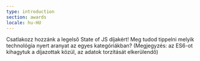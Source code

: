 ```yaml
---
type: introduction
section: awards
locale: hu-HU
---
```

 Csatlakozz hozzánk a legelső State of JS díjakért! Meg tudod tippelni melyik technológia nyert aranyat az egyes kategóriákban? <span class="note">(Megjegyzés: az ES6-ot kihagytuk a díjazottak közül, az adatok torzítását elkerülendő)</span>
